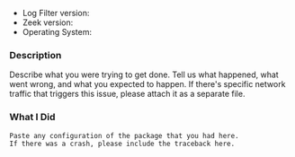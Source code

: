 * Log Filter version:
* Zeek version:
* Operating System:

### Description

Describe what you were trying to get done.
Tell us what happened, what went wrong, and what you expected to happen.
If there's specific network traffic that triggers this issue, please attach it as a separate file.

### What I Did

```
Paste any configuration of the package that you had here.
If there was a crash, please include the traceback here.
```
